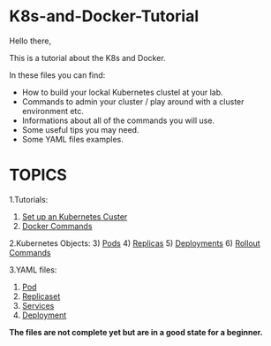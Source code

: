 # K8s-and-Docker-Tutorial

Hello there,

This is a tutorial about the K8s and Docker.

In these files you can find:

- How to build your lockal Kubernetes clustel at your lab.
- Commands to admin your cluster / play around with a cluster environment etc.
- Informations about all of the commands you will use.
- Some useful tips you may need.
- Some YAML files examples.

# TOPICS 
1.Tutorials: 
  1) [Set up an Kubernetes Custer](https://github.com/sifisKoen/K8s-and-Docker-Tutorials/blob/master/SetUpK8sLockalLab)
  2) [Docker Commands](https://github.com/sifisKoen/K8s-and-Docker-Tutorials/blob/master/DockerCommands)
  
2.Kubernetes Objects:
  3) [Pods](https://github.com/sifisKoen/K8s-and-Docker-Tutorials/blob/master/Pods)
  4) [Replicas](https://github.com/sifisKoen/K8s-and-Docker-Tutorials/blob/master/ReplicaAndReplicationController)
  5) [Deployments](https://github.com/sifisKoen/K8s-and-Docker-Tutorials/blob/master/Deployments)
  6) [Rollout Commands](https://github.com/sifisKoen/K8s-and-Docker-Tutorials/blob/master/RolloutCommands)

3.YAML files:
  1) [Pod](https://github.com/sifisKoen/K8s-and-Docker-Tutorials/blob/master/YAML%20Files/pod-definition.yml)
  2) [Replicaset](https://github.com/sifisKoen/K8s-and-Docker-Tutorials/blob/master/YAML%20Files/replicaset-definition.yml)
  3) [Services](https://github.com/sifisKoen/K8s-and-Docker-Tutorials/blob/master/YAML%20Files/service-definition.yml)
  4) [Deployment](https://github.com/sifisKoen/K8s-and-Docker-Tutorials/blob/master/YAML%20Files/deployment-definition.yml)
    
  
**The files are not complete yet but are in a good state for a beginner.**
